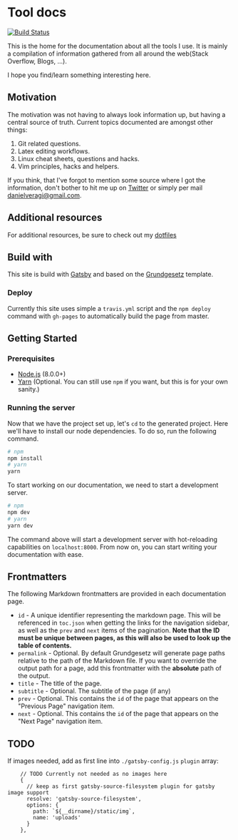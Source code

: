 # Tool docs

[![Build Status](https://travis-ci.com/daniel-vera-g/tool-documentations.svg?branch=master)](https://travis-ci.com/daniel-vera-g/tool-documentations)

This is the home for the documentation about all the tools I use.
It is mainly a compilation of information gathered from all around the web(Stack Overflow, Blogs, ...).

I hope you find/learn something interesting here.

## Motivation

The motivation was not having to always look information up, but having a central source of truth.
Current topics documented are amongst other things:

1. Git related questions.
2. Latex editing workflows.
3. Linux cheat sheets, questions and hacks.
4. Vim principles, hacks and helpers.

If you think, that I've forgot to mention some source where I got the information, don't bother to hit me up on [Twitter](https://twitter.com/DVG3012) or simply per mail [danielveragi@gmail.com](mailto:danielveragi@gmail.com).

## Additional resources

For additional resources, be sure to check out my [dotfiles](https://github.com/daniel-vera-g/dotfiles/)

## Build with

This site is build with [Gatsby](https://www.gatsbyjs.org) and based on the [Grundgesetz](https://grundgesetz-skeleton.kata-ai.now.sh/) template.

### Deploy

Currently this site uses simple a `travis.yml` script and the `npm deploy` command with `gh-pages` to automatically build the page from master.

## Getting Started

### Prerequisites

- [Node.js](https://nodejs.org/en/) (8.0.0+)
- [Yarn](https://yarnpkg.com) (Optional. You can still use `npm` if you want, but this is for your own sanity.)

### Running the server

Now that we have the project set up, let's `cd` to the generated project. Here we'll have to install our node dependencies. To do so, run the following command.

```bash
# npm
npm install
# yarn
yarn
```

To start working on our documentation, we need to start a development server.

```bash
# npm
npm dev
# yarn
yarn dev
```

The command above will start a development server with hot-reloading capabilities on `localhost:8000`. From now on, you can start writing your documentation with ease.

## Frontmatters

The following Markdown frontmatters are provided in each documentation page.

- `id` - A unique identifier representing the markdown page. This will be referenced in `toc.json` when getting the links for the navigation sidebar, as well as the `prev` and `next` items of the pagination. **Note that the ID must be unique between pages, as this will also be used to look up the table of contents.**
- `permalink` - Optional. By default Grundgesetz will generate page paths relative to the path of the Markdown file. If you want to override the output path for a page, add this frontmatter with the **absolute** path of the output.
- `title` - The title of the page.
- `subtitle` - Optional. The subtitle of the page (if any)
- `prev` - Optional. This contains the `id` of the page that appears on the "Previous Page" navigation item.
- `next` - Optional. This contains the `id` of the page that appears on the "Next Page" navigation item.

## TODO

If images needed, add as first line into `./gatsby-config.js` `plugin` array:

```
    // TODO Currently not needed as no images here
    {
      // keep as first gatsby-source-filesystem plugin for gatsby image support
      resolve: 'gatsby-source-filesystem',
      options: {
        path: `${__dirname}/static/img`,
        name: 'uploads'
      }
    },
```

